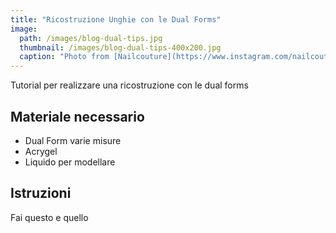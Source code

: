 ```yaml
---
title: "Ricostruzione Unghie con le Dual Forms"
image: 
  path: /images/blog-dual-tips.jpg
  thumbnail: /images/blog-dual-tips-400x200.jpg
  caption: "Photo from [Nailcouture](https://www.instagram.com/nailcoutureitalia/)"
---
```


Tutorial per realizzare una ricostruzione con le dual forms

## Materiale necessario

* Dual Form varie misure
* Acrygel
* Liquido per modellare 

## Istruzioni
Fai questo e quello
